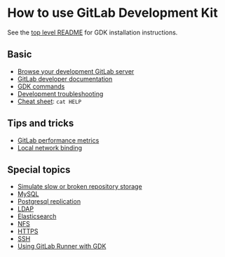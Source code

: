 # How to use GitLab Development Kit

See the [top level README](../../README.md#getting-started) for GDK
installation instructions.

## Basic

- [Browse your development GitLab server](browse.md)
- [GitLab developer documentation](http://docs.gitlab.com/ce/development/README.html)
- [GDK commands](gdk_commands.md)
- [Development troubleshooting](troubleshooting.md)
- [Cheat sheet](../../HELP): `cat HELP`

## Tips and tricks

- [GitLab performance metrics](performance_metrics.md)
- [Local network binding](local_network.md)

## Special topics

- [Simulate slow or broken repository storage](simulate_storage.md)
- [MySQL](mysql.md)
- [Postgresql replication](postgresql_replication.md)
- [LDAP](ldap.md)
- [Elasticsearch](elasticsearch.md)
- [NFS](nfs.md)
- [HTTPS](https.md)
- [SSH](ssh.md)
- [Using GitLab Runner with GDK](runner.md)
